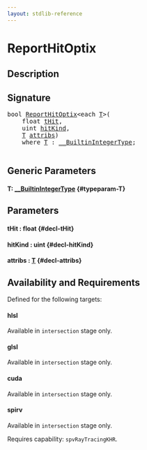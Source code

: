 ```yaml
---
layout: stdlib-reference
---
```


# ReportHitOptix

## Description





## Signature 

<pre>
<span class="code_keyword">bool</span> <a href="/stdlib-reference/global-decls/ReportHitOptix">ReportHitOptix</a>&lt;<span class="code_keyword">each</span> <a href="/stdlib-reference/global-decls/ReportHitOptix#typeparam-T" class="code_type">T</a>&gt;(
    <span class="code_keyword">float</span> <a href="/stdlib-reference/global-decls/ReportHitOptix#decl-tHit" class="code_param">tHit</a>,
    <span class="code_keyword">uint</span> <a href="/stdlib-reference/global-decls/ReportHitOptix#decl-hitKind" class="code_param">hitKind</a>,
    <a href="/stdlib-reference/global-decls/ReportHitOptix#typeparam-T" class="code_type">T</a> <a href="/stdlib-reference/global-decls/ReportHitOptix#decl-attribs" class="code_param">attribs</a>)
    <span class='code_keyword'>where</span> <a href="/stdlib-reference/global-decls/ReportHitOptix#typeparam-T" class="code_type">T</a> : <a href="/stdlib-reference/interfaces/BuiltinIntegerType/index" class="code_type">__BuiltinIntegerType</a>;

</pre>

## Generic Parameters

#### T: [\_\_BuiltinIntegerType](/stdlib-reference/interfaces/BuiltinIntegerType/index) {#typeparam-T}

## Parameters

#### tHit  : float {#decl-tHit}
#### hitKind  : uint {#decl-hitKind}
#### attribs  : [T](/stdlib-reference/global-decls/ReportHitOptix#typeparam-T) {#decl-attribs}

## Availability and Requirements

Defined for the following targets:

#### hlsl
Available in `intersection` stage only.

#### glsl
Available in `intersection` stage only.

#### cuda
Available in `intersection` stage only.

#### spirv
Available in `intersection` stage only.

Requires capability: `spvRayTracingKHR`.


